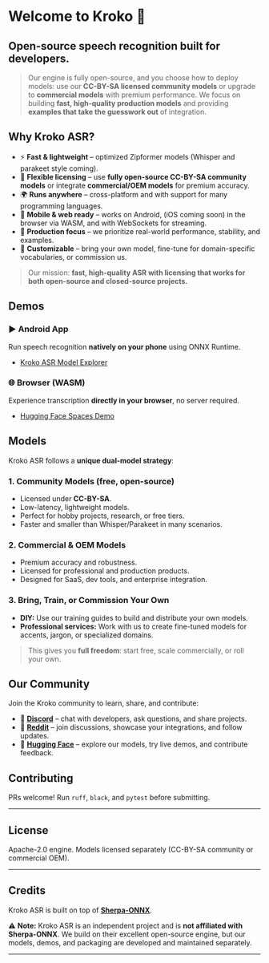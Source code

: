 # Welcome to Kroko 👋

## **Open-source speech recognition built for developers.**
>
> Our engine is fully open-source, and you choose how to deploy models: use our **CC-BY-SA licensed community models** or upgrade to **commercial models** with premium performance. We focus on building **fast, high-quality production models** and providing **examples that take the guesswork out** of integration.

## Why Kroko ASR?

- ⚡ **Fast & lightweight** – optimized Zipformer models (Whisper and parakeet style coming).
- 🧩 **Flexible licensing** – use **fully open-source CC-BY-SA community models** or integrate **commercial/OEM models** for premium accuracy.
- 🌍 **Runs anywhere** – cross-platform and with support for many programming languages.
- 📱 **Mobile & web ready** – works on Android, (iOS coming soon) in the browser via WASM, and with WebSockets for streaming.
- 🧰 **Production focus** – we prioritize real-world performance, stability, and examples.
- 🤝 **Customizable** – bring your own model, fine-tune for domain-specific vocabularies, or commission us.

> Our mission: **fast, high-quality ASR with licensing that works for both open-source and closed-source projects.**

## Demos

### ▶️ Android App
Run speech recognition **natively on your phone** using ONNX Runtime.
- [Kroko ASR Model Explorer](https://play.google.com/store/apps/details?id=com.krokoasr.demo&hl=en)

### 🌐 Browser (WASM)
Experience transcription **directly in your browser**, no server required.
- [Hugging Face Spaces Demo](https://huggingface.co/spaces/Banafo/Kroko-Streaming-ASR-Wasm)

## Models

Kroko ASR follows a **unique dual-model strategy**:

### 1. Community Models (free, open-source)

- Licensed under **CC-BY-SA**.
- Low-latency, lightweight models.
- Perfect for hobby projects, research, or free tiers.
- Faster and smaller than Whisper/Parakeet in many scenarios.

### 2. Commercial & OEM Models

- Premium accuracy and robustness.
- Licensed for professional and production products.
- Designed for SaaS, dev tools, and enterprise integration.

### 3. Bring, Train, or Commission Your Own

- **DIY:** Use our training guides to build and distribute your own models.
- **Professional services:** Work with us to create fine-tuned models for accents, jargon, or specialized domains.

> This gives you **full freedom**: start free, scale commercially, or roll your own.

## Our Community

Join the Kroko community to learn, share, and contribute:

- 💬 **[Discord](https://discord.gg/JT7wdtnK79)** – chat with developers, ask questions, and share projects.  
- 📢 **[Reddit](https://www.reddit.com/r/kroko_ai/)** – join discussions, showcase your integrations, and follow updates.
- 🤗 **[Hugging Face](https://huggingface.co/Banafo/Kroko-ASR)** – explore our models, try live demos, and contribute feedback.

## Contributing

PRs welcome! Run `ruff`, `black`, and `pytest` before submitting.

---

## License

Apache-2.0 engine. Models licensed separately (CC-BY-SA community or commercial OEM).

---

## Credits

Kroko ASR is built on top of [**Sherpa-ONNX**](https://k2-fsa.github.io/sherpa/).

⚠️ **Note:** Kroko ASR is an independent project and is **not affiliated with Sherpa-ONNX**. We build on their excellent open-source engine, but our models, demos, and packaging are developed and maintained separately.

---
